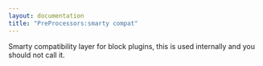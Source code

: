 ```yaml
---
layout: documentation
title: "PreProcessors:smarty compat"
---
```


Smarty compatibility layer for block plugins, this is used internally and you should not call it.